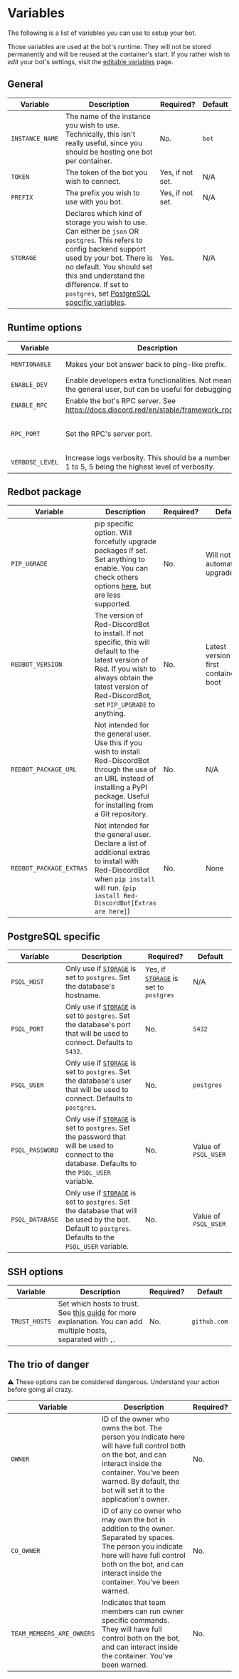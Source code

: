 # Variables

The following is a list of variables you can use to setup your bot.

Those variables are used at the bot's runtime. They will not be stored permanently and will be reused at the container's start.
If you rather wish to *edit* your bot's settings, visit the [editable variables](editable-vars.md) page.

## General

| Variable | Description | Required? | Default |
| -------- | ----------- | --------- | ------- |
| `INSTANCE_NAME` | The name of the instance you wish to use. Technically, this isn't really useful, since you should be hosting one bot per container. | No. | `bot` |
| `TOKEN` | The token of the bot you wish to connect. | Yes, if not set. | N/A |
| `PREFIX` | The prefix you wish to use with you bot. | Yes, if not set. | N/A |
| `STORAGE` | Declares which kind of storage you wish to use. Can either be `json` OR `postgres`. This refers to config backend support used by your bot. There is no default. You should set this and understand the difference. If set to `postgres`, set [PostgreSQL specific variables](#postgresql-specific). | Yes. | N/A |

## Runtime options

| Variable | Description | Required? | Default |
| -------- | ----------- | --------- | ------- |
| `MENTIONABLE` | Makes your bot answer back to ping-like prefix. | No. | Not enabled |
| `ENABLE_DEV` | Enable developers extra functionalities. Not meant for the general user, but can be useful for debugging. | No. | Not enabled |
| `ENABLE_RPC` | Enable the bot's RPC server. See <https://docs.discord.red/en/stable/framework_rpc.html> | No. | Not enabled |
| `RPC_PORT` | Set the RPC's server port. | No. | `6133` (Default from Red-DiscordBot) |
| `VERBOSE_LEVEL` | Increase logs verbosity. This should be a number from 1 to 5, 5 being the highest level of verbosity. | No. | Default (0) |

## Redbot package

| Variable | Description | Required? | Default |
| -------- | ----------- | --------- | ------- |
| `PIP_UGRADE` | pip specific option. Will forcefully upgrade packages if set. Set anything to enable. You can check others options [here](https://pip.pypa.io/en/stable/cli/pip_install/#options), but are less supported. | No. | Will not automatically upgrade |
| `REDBOT_VERSION` | The version of Red-DiscordBot to install. If not specific, this will default to the latest version of Red. If you wish to always obtain the latest version of Red-DiscordBot, set `PIP_UPGRADE` to anything. | No. | Latest version upon first container boot |
| `REDBOT_PACKAGE_URL` | Not intended for the general user. Use this if you wish to install Red-DiscordBot through the use of an URL instead of installing a PyPI package. Useful for installing from a Git repository. | No. | N/A |
| `REDBOT_PACKAGE_EXTRAS` | Not intended for the general user. Declare a list of additional extras to install with Red-DiscordBot when `pip install` will run. (`pip install Red-DiscordBot[Extras are here]`) | No. | None |

## PostgreSQL specific

| Variable | Description | Required? | Default |
| -------- | ----------- | --------- | ------- |
| `PSQL_HOST` | Only use if [`STORAGE`](#general) is set to `postgres`. Set the database's hostname. | Yes, if [`STORAGE`](#general) is set to `postgres` | N/A |
| `PSQL_PORT` | Only use if [`STORAGE`](#general) is set to `postgres`. Set the database's port that will be used to connect. Defaults to `5432`. | No. | `5432` |
| `PSQL_USER` | Only use if [`STORAGE`](#general) is set to `postgres`. Set the database's user that will be used to connect. Defaults to `postgres`. | No. | `postgres` |
| `PSQL_PASSWORD` | Only use if [`STORAGE`](#general) is set to `postgres`. Set the password that will be used to connect to the database. Defaults to the `PSQL_USER` variable. | No. | Value of `PSQL_USER` |
| `PSQL_DATABASE` | Only use if [`STORAGE`](#general) is set to `postgres`. Set the database that will be used by the bot. Default to `postgres`. Defaults to the `PSQL_USER` variable. | No. | Value of `PSQL_USER` |

## SSH options

| Variable | Description | Required? | Default |
| -------- | ----------- | --------- | ------- |
| `TRUST_HOSTS` | Set which hosts to trust. See [this guide](../user_guides/add-ssh-key.md#add-an-host-to-trust) for more explanation. You can add multiple hosts, separated with `,`. | No. | `github.com` |

## The trio of danger

⚠️ These options can be considered dangerous. Understand your action before going all crazy.

| Variable | Description | Required? |
| -------- | ----------- | --------- |
| `OWNER` | ID of the owner who owns the bot. The person you indicate here will have full control both on the bot, and can interact inside the container. You've been warned. By default, the bot will set it to the application's owner. | No. |
| `CO_OWNER` | ID of any co owner who may own the bot in addition to the owner. Separated by spaces. The person you indicate here will have full control both on the bot, and can interact inside the container. You've been warned. | No. |
| `TEAM_MEMBERS_ARE_OWNERS` | Indicates that team members can run owner specific commands. They will have full control both on the bot, and can interact inside the container. You've been warned. | No. |
